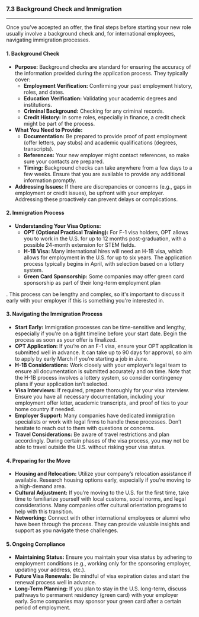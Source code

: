 ### 7.3 Background Check and Immigration

---

Once you’ve accepted an offer, the final steps before starting your new role usually involve a background check and, for international employees, navigating immigration processes.

#### **1. Background Check**
- **Purpose:** Background checks are standard for ensuring the accuracy of the information provided during the application process. They typically cover:
  - **Employment Verification:** Confirming your past employment history, roles, and dates.
  - **Education Verification:** Validating your academic degrees and institutions.
  - **Criminal Background:** Checking for any criminal records.
  - **Credit History:** In some roles, especially in finance, a credit check might be part of the process.
- **What You Need to Provide:**
  - **Documentation:** Be prepared to provide proof of past employment (offer letters, pay stubs) and academic qualifications (degrees, transcripts).
  - **References:** Your new employer might contact references, so make sure your contacts are prepared.
  - **Timing:** Background checks can take anywhere from a few days to a few weeks. Ensure that you are available to provide any additional information promptly.
- **Addressing Issues:** If there are discrepancies or concerns (e.g., gaps in employment or credit issues), be upfront with your employer. Addressing these proactively can prevent delays or complications.

#### **2. Immigration Process**
- **Understanding Your Visa Options:**
  - **OPT (Optional Practical Training):** For F-1 visa holders, OPT allows you to work in the U.S. for up to 12 months post-graduation, with a possible 24-month extension for STEM fields.
  - **H-1B Visa:** Many international hires will need an H-1B visa, which allows for employment in the U.S. for up to six years. The application process typically begins in April, with selection based on a lottery system.
  - **Green Card Sponsorship:** Some companies may offer green card sponsorship as part of their long-term employment plan

. This process can be lengthy and complex, so it's important to discuss it early with your employer if this is something you're interested in.

#### **3. Navigating the Immigration Process**
- **Start Early:** Immigration processes can be time-sensitive and lengthy, especially if you're on a tight timeline before your start date. Begin the process as soon as your offer is finalized.
- **OPT Application:** If you’re on an F-1 visa, ensure your OPT application is submitted well in advance. It can take up to 90 days for approval, so aim to apply by early March if you’re starting a job in June.
- **H-1B Considerations:** Work closely with your employer’s legal team to ensure all documentation is submitted accurately and on time. Note that the H-1B process involves a lottery system, so consider contingency plans if your application isn’t selected.
- **Visa Interviews:** If required, prepare thoroughly for your visa interview. Ensure you have all necessary documentation, including your employment offer letter, academic transcripts, and proof of ties to your home country if needed.
- **Employer Support:** Many companies have dedicated immigration specialists or work with legal firms to handle these processes. Don’t hesitate to reach out to them with questions or concerns.
- **Travel Considerations:** Be aware of travel restrictions and plan accordingly. During certain phases of the visa process, you may not be able to travel outside the U.S. without risking your visa status.

#### **4. Preparing for the Move**
- **Housing and Relocation:** Utilize your company’s relocation assistance if available. Research housing options early, especially if you’re moving to a high-demand area.
- **Cultural Adjustment:** If you’re moving to the U.S. for the first time, take time to familiarize yourself with local customs, social norms, and legal considerations. Many companies offer cultural orientation programs to help with this transition.
- **Networking:** Connect with other international employees or alumni who have been through the process. They can provide valuable insights and support as you navigate these challenges.

#### **5. Ongoing Compliance**
- **Maintaining Status:** Ensure you maintain your visa status by adhering to employment conditions (e.g., working only for the sponsoring employer, updating your address, etc.).
- **Future Visa Renewals:** Be mindful of visa expiration dates and start the renewal process well in advance.
- **Long-Term Planning:** If you plan to stay in the U.S. long-term, discuss pathways to permanent residency (green card) with your employer early. Some companies may sponsor your green card after a certain period of employment.